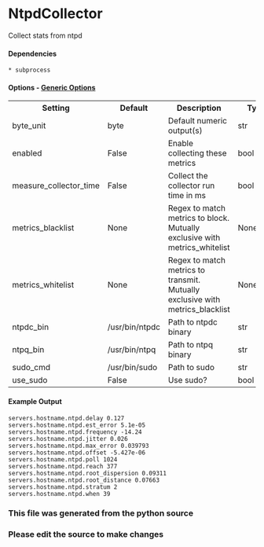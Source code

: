 NtpdCollector
=====

Collect stats from ntpd

#### Dependencies

    * subprocess


#### Options - [Generic Options](Configuration)

<table><tr><th>Setting</th><th>Default</th><th>Description</th><th>Type</th></tr>
<tr><td>byte_unit</td><td>byte</td><td>Default numeric output(s)</td><td>str</td></tr>
<tr><td>enabled</td><td>False</td><td>Enable collecting these metrics</td><td>bool</td></tr>
<tr><td>measure_collector_time</td><td>False</td><td>Collect the collector run time in ms</td><td>bool</td></tr>
<tr><td>metrics_blacklist</td><td>None</td><td>Regex to match metrics to block. Mutually exclusive with metrics_whitelist</td><td>NoneType</td></tr>
<tr><td>metrics_whitelist</td><td>None</td><td>Regex to match metrics to transmit. Mutually exclusive with metrics_blacklist</td><td>NoneType</td></tr>
<tr><td>ntpdc_bin</td><td>/usr/bin/ntpdc</td><td>Path to ntpdc binary</td><td>str</td></tr>
<tr><td>ntpq_bin</td><td>/usr/bin/ntpq</td><td>Path to ntpq binary</td><td>str</td></tr>
<tr><td>sudo_cmd</td><td>/usr/bin/sudo</td><td>Path to sudo</td><td>str</td></tr>
<tr><td>use_sudo</td><td>False</td><td>Use sudo?</td><td>bool</td></tr>
</table>

#### Example Output

```
servers.hostname.ntpd.delay 0.127
servers.hostname.ntpd.est_error 5.1e-05
servers.hostname.ntpd.frequency -14.24
servers.hostname.ntpd.jitter 0.026
servers.hostname.ntpd.max_error 0.039793
servers.hostname.ntpd.offset -5.427e-06
servers.hostname.ntpd.poll 1024
servers.hostname.ntpd.reach 377
servers.hostname.ntpd.root_dispersion 0.09311
servers.hostname.ntpd.root_distance 0.07663
servers.hostname.ntpd.stratum 2
servers.hostname.ntpd.when 39
```

### This file was generated from the python source
### Please edit the source to make changes


